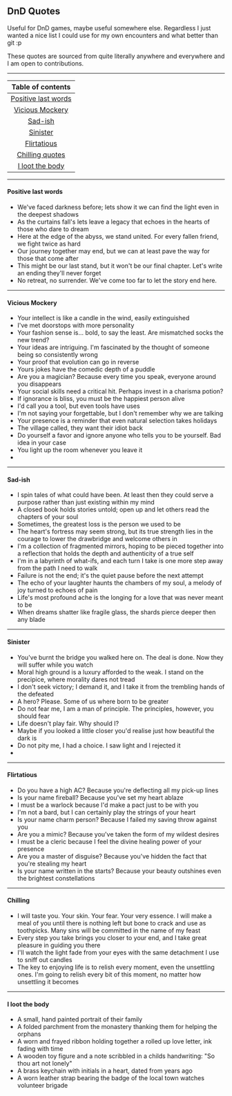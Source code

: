 DnD Quotes
---

Useful for DnD games, maybe useful somewhere else. Regardless I just wanted a nice list I could use for my own encounters and what better than git :p

These quotes are sourced from quite literally anywhere and everywhere and I am open to contributions.



---

|              Table of contents              |
|:-------------------------------------------:|
| [Positive last words](#positive-last-words) |
|     [Vicious Mockery](#vicious-mockery)     |
|             [Sad-ish](#Sad-ish)             |
|            [Sinister](#sinister)            |
|         [Flirtatious](#flirtatious)         |
|        [Chilling quotes](#chilling)         |
|     [I loot the body](#i-loot-the-body)     |

---

#### Positive last words

- We've faced darkness before; lets show it we can find the light even in the deepest shadows
- As the curtains fall's lets leave a legacy that echoes in the hearts of those who dare to dream
- Here at the edge of the abyss, we stand united. For every fallen friend, we fight twice as hard
- Our journey together may end, but we can at least pave the way for those that come after
- This might be our last stand, but it won't be our final chapter. Let's write an ending they'll never forget
- No retreat, no surrender. We've come too far to let the story end here.

---

#### Vicious Mockery

- Your intellect is like a candle in the wind, easily extinguished
- I've met doorstops with more personality
- Your fashion sense is... bold, to say the least. Are mismatched socks the new trend?
- Your ideas are intriguing. I'm fascinated by the thought of someone being so consistently wrong
- Your proof that evolution can go in reverse
- Yours jokes have the comedic depth of a puddle
- Are you a magician? Because every time you speak, everyone around you disappears
- Your social skills need a critical hit. Perhaps invest in a charisma potion?
- If ignorance is bliss, you must be the happiest person alive
- I'd call you a tool, but even tools have uses
- I'm not saying your forgettable, but I don't remember why we are talking
- Your presence is a reminder that even natural selection takes holidays
- The village called, they want their idiot back
- Do yourself a favor and ignore anyone who tells you to be yourself. Bad idea in your case
- You light up the room whenever you leave it
- 

---

#### Sad-ish

- I spin tales of what could have been. At least then they could serve a purpose rather than just existing within my mind
- A closed book holds stories untold; open up and let others read the chapters of your soul
- Sometimes, the greatest loss is the person we used to be
- The heart's fortress may seem strong, but its true strength lies in the courage to lower the drawbridge and welcome others in
- I'm a collection of fragmented mirrors, hoping to be pieced together into a reflection that holds the depth and authenticity of a true self
- I'm in a labyrinth of what-ifs, and each turn I take is one more step away from the path I need to walk
- Failure is not the end; it's the quiet pause before the next attempt
- The echo of your laughter haunts the chambers of my soul, a melody of joy turned to echoes of pain
- Life's most profound ache is the longing for a love that was never meant to be
- When dreams shatter like fragile glass, the shards pierce deeper then any blade

---

#### Sinister

- You've burnt the bridge you walked here on. The deal is done. Now they will suffer while you watch
- Moral high ground is a luxury afforded to the weak. I stand on the precipice, where morality dares not tread
- I don't seek victory; I demand it, and I take it from the trembling hands of the defeated
- A hero? Please. Some of us where born to be greater
- Do not fear me, I am a man of principle. The principles, however, you should fear
- Life doesn't play fair. Why should I?
- Maybe if you looked a little closer you'd realise just how beautiful the dark is
- Do not pity me, I had a choice. I saw light and I rejected it
- 

---

#### Flirtatious

- Do you have a high AC? Because you're deflecting all my pick-up lines
- Is your name fireball? Because you've set my heart ablaze
- I must be a warlock because I'd make a pact just to be with you
- I'm not a bard, but I can certainly play the strings of your heart
- Is your name charm person? Because I failed my saving throw against you
- Are you a mimic? Because you've taken the form of my wildest desires
- I must be a cleric because I feel the divine healing power of your presence
- Are you a master of disguise? Because you've hidden the fact that you're stealing my heart
- Is your name written in the starts? Because your beauty outshines even the brightest constellations

---

#### Chilling

- I will taste you. Your skin. Your fear. Your very essence. I will make a meal of you until there is nothing left but bone to crack and use as toothpicks. Many sins will be committed in the name of my feast
- Every step you take brings you closer to your end, and I take great pleasure in guiding you there
- I'll watch the light fade from your eyes with the same detachment I use to sniff out candles
- The key to enjoying life is to relish every moment, even the unsettling ones. I'm going to relish every bit of this moment, no matter how unsettling it becomes

---

#### I loot the body

- A small, hand painted portrait of their family
- A folded parchment from the monastery thanking them for helping the orphans
- A worn and frayed ribbon holding together a rolled up love letter, ink fading with time
- A wooden toy figure and a note scribbled in a childs handwriting: "So thou art not lonely"
- A brass keychain with initials in a heart, dated from years ago
- A worn leather strap bearing the badge of the local town watches volunteer brigade